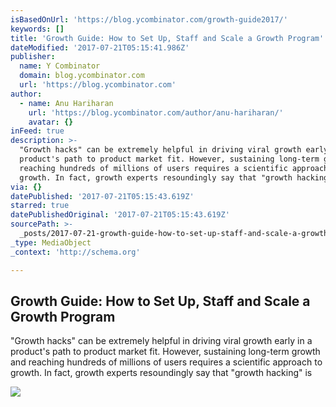 ```yaml
---
isBasedOnUrl: 'https://blog.ycombinator.com/growth-guide2017/'
keywords: []
title: 'Growth Guide: How to Set Up, Staff and Scale a Growth Program'
dateModified: '2017-07-21T05:15:41.986Z'
publisher:
  name: Y Combinator
  domain: blog.ycombinator.com
  url: 'https://blog.ycombinator.com'
author:
  - name: Anu Hariharan
    url: 'https://blog.ycombinator.com/author/anu-hariharan/'
    avatar: {}
inFeed: true
description: >-
  "Growth hacks" can be extremely helpful in driving viral growth early in a
  product's path to product market fit. However, sustaining long-term growth and
  reaching hundreds of millions of users requires a scientific approach to
  growth. In fact, growth experts resoundingly say that "growth hacking" is
via: {}
datePublished: '2017-07-21T05:15:43.619Z'
starred: true
datePublishedOriginal: '2017-07-21T05:15:43.619Z'
sourcePath: >-
  _posts/2017-07-21-growth-guide-how-to-set-up-staff-and-scale-a-growth-progra.md
_type: MediaObject
_context: 'http://schema.org'

---
```

<article style=""><h1>Growth Guide: How to Set Up, Staff and Scale a Growth Program</h1><p>"Growth hacks" can be extremely helpful in driving viral growth early in a product's path to product market fit. However, sustaining long-term growth and reaching hundreds of millions of users requires a scientific approach to growth. In fact, growth experts resoundingly say that "growth hacking" is</p><img src="http://blog.ycombinator.com/wp-content/uploads/2017/07/growth-guide.png" /></article>